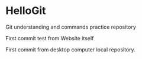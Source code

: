 # HelloGit
Git understanding and commands practice repository

First commit test from Website itself

First commit from desktop computer local repository.

